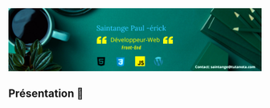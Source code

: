 <img src="https://raw.githubusercontent.com/paul22330/paul22330/master/Banniere linkedin -officiel.png" alt="Banniere Saintange Paul">

## Présentation 👋



